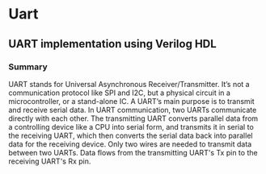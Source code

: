 # Uart
## **UART implementation using Verilog HDL**

### Summary

UART stands for Universal Asynchronous Receiver/Transmitter. It’s not a communication protocol like SPI and I2C, but a physical circuit in a microcontroller, or a stand-alone IC. A UART’s main purpose is to transmit and receive serial data. In UART communication, two UARTs communicate directly with each other. The transmitting UART converts parallel data from a controlling device like a CPU into serial form, and transmits it in serial to the receiving UART, which then converts the serial data back into parallel data for the receiving device. Only two wires are needed to transmit data between two UARTs. Data flows from the transmitting UART's Tx pin to the receiving UART's Rx pin.
